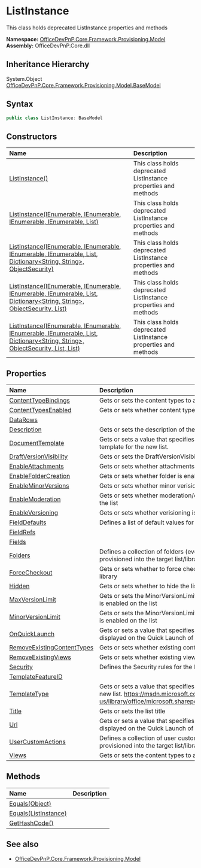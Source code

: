 # ListInstance
This class holds deprecated ListInstance properties and methods  

**Namespace:** [OfficeDevPnP.Core.Framework.Provisioning.Model](OfficeDevPnP.Core.Framework.Provisioning.Model.md)  
**Assembly:** OfficeDevPnP.Core.dll  
## Inheritance Hierarchy
System.Object  
    [OfficeDevPnP.Core.Framework.Provisioning.Model.BaseModel](OfficeDevPnP.Core.Framework.Provisioning.Model.BaseModel.md)
## Syntax
```C#
public class ListInstance: BaseModel
```
## Constructors
|**Name**|**Description**|
|:-----|:-----|
| [ListInstance()](OfficeDevPnP.Core.Framework.Provisioning.Model.ListInstance.ctor1.md) |  This class holds deprecated ListInstance properties and methods 
| [ListInstance(IEnumerable<ContentTypeBinding>, IEnumerable<View>, IEnumerable<Field>, IEnumerable<FieldRef>, List<DataRow>)](OfficeDevPnP.Core.Framework.Provisioning.Model.ListInstance.ctor2.md) |  This class holds deprecated ListInstance properties and methods 
| [ListInstance(IEnumerable<ContentTypeBinding>, IEnumerable<View>, IEnumerable<Field>, IEnumerable<FieldRef>, List<DataRow>, Dictionary<String, String>, ObjectSecurity)](OfficeDevPnP.Core.Framework.Provisioning.Model.ListInstance.ctor3.md) |  This class holds deprecated ListInstance properties and methods 
| [ListInstance(IEnumerable<ContentTypeBinding>, IEnumerable<View>, IEnumerable<Field>, IEnumerable<FieldRef>, List<DataRow>, Dictionary<String, String>, ObjectSecurity, List<Folder>)](OfficeDevPnP.Core.Framework.Provisioning.Model.ListInstance.ctor4.md) |  This class holds deprecated ListInstance properties and methods 
| [ListInstance(IEnumerable<ContentTypeBinding>, IEnumerable<View>, IEnumerable<Field>, IEnumerable<FieldRef>, List<DataRow>, Dictionary<String, String>, ObjectSecurity, List<Folder>, List<CustomAction>)](OfficeDevPnP.Core.Framework.Provisioning.Model.ListInstance.ctor5.md) |  This class holds deprecated ListInstance properties and methods 
## Properties
|**Name**|**Description**|
|:-----|:-----|
| [ContentTypeBindings](OfficeDevPnP.Core.Framework.Provisioning.Model.ListInstance.ContentTypeBindings.md) | Gets or sets the content types to associate to the list
| [ContentTypesEnabled](OfficeDevPnP.Core.Framework.Provisioning.Model.ListInstance.ContentTypesEnabled.md) | Gets or sets whether content types are enabled
| [DataRows](OfficeDevPnP.Core.Framework.Provisioning.Model.ListInstance.DataRows.md) | 
| [Description](OfficeDevPnP.Core.Framework.Provisioning.Model.ListInstance.Description.md) | Gets or sets the description of the list
| [DocumentTemplate](OfficeDevPnP.Core.Framework.Provisioning.Model.ListInstance.DocumentTemplate.md) | Gets or sets a value that specifies the identifier of the document template for the new list.
| [DraftVersionVisibility](OfficeDevPnP.Core.Framework.Provisioning.Model.ListInstance.DraftVersionVisibility.md) | Gets or sets the DraftVersionVisibility for the list
| [EnableAttachments](OfficeDevPnP.Core.Framework.Provisioning.Model.ListInstance.EnableAttachments.md) | Gets or sets whether attachments are enabled. Defaults to true.
| [EnableFolderCreation](OfficeDevPnP.Core.Framework.Provisioning.Model.ListInstance.EnableFolderCreation.md) | Gets or sets whether folder is enabled. Defaults to true.
| [EnableMinorVersions](OfficeDevPnP.Core.Framework.Provisioning.Model.ListInstance.EnableMinorVersions.md) | Gets or sets whether minor verisioning is enabled on the list
| [EnableModeration](OfficeDevPnP.Core.Framework.Provisioning.Model.ListInstance.EnableModeration.md) | Gets or sets whether moderation/content approval is enabled on the list
| [EnableVersioning](OfficeDevPnP.Core.Framework.Provisioning.Model.ListInstance.EnableVersioning.md) | Gets or sets whether verisioning is enabled on the list
| [FieldDefaults](OfficeDevPnP.Core.Framework.Provisioning.Model.ListInstance.FieldDefaults.md) | Defines a list of default values for the Fields of the List Instance
| [FieldRefs](OfficeDevPnP.Core.Framework.Provisioning.Model.ListInstance.FieldRefs.md) | 
| [Fields](OfficeDevPnP.Core.Framework.Provisioning.Model.ListInstance.Fields.md) | 
| [Folders](OfficeDevPnP.Core.Framework.Provisioning.Model.ListInstance.Folders.md) | Defines a collection of folders (eventually nested) that will be provisioned into the target list/library
| [ForceCheckout](OfficeDevPnP.Core.Framework.Provisioning.Model.ListInstance.ForceCheckout.md) | Gets or sets whether to force checkout of documents in the library
| [Hidden](OfficeDevPnP.Core.Framework.Provisioning.Model.ListInstance.Hidden.md) | Gets or sets whether to hide the list
| [MaxVersionLimit](OfficeDevPnP.Core.Framework.Provisioning.Model.ListInstance.MaxVersionLimit.md) | Gets or sets the MinorVersionLimit for verisioning, just in case it is enabled on the list
| [MinorVersionLimit](OfficeDevPnP.Core.Framework.Provisioning.Model.ListInstance.MinorVersionLimit.md) | Gets or sets the MinorVersionLimit for versioning, just in case it is enabled on the list
| [OnQuickLaunch](OfficeDevPnP.Core.Framework.Provisioning.Model.ListInstance.OnQuickLaunch.md) | Gets or sets a value that specifies whether the new list is displayed on the Quick Launch of the site.
| [RemoveExistingContentTypes](OfficeDevPnP.Core.Framework.Provisioning.Model.ListInstance.RemoveExistingContentTypes.md) | Gets or sets whether existing content types should be removed
| [RemoveExistingViews](OfficeDevPnP.Core.Framework.Provisioning.Model.ListInstance.RemoveExistingViews.md) | Gets or sets whether existing views should be removed
| [Security](OfficeDevPnP.Core.Framework.Provisioning.Model.ListInstance.Security.md) | Defines the Security rules for the List Instance
| [TemplateFeatureID](OfficeDevPnP.Core.Framework.Provisioning.Model.ListInstance.TemplateFeatureID.md) | 
| [TemplateType](OfficeDevPnP.Core.Framework.Provisioning.Model.ListInstance.TemplateType.md) | Gets or sets a value that specifies the list server template of the new list. https://msdn.microsoft.com/en-us/library/office/microsoft.sharepoint.client.listtemplatetype.aspx
| [Title](OfficeDevPnP.Core.Framework.Provisioning.Model.ListInstance.Title.md) | Gets or sets the list title
| [Url](OfficeDevPnP.Core.Framework.Provisioning.Model.ListInstance.Url.md) | Gets or sets a value that specifies whether the new list is displayed on the Quick Launch of the site.
| [UserCustomActions](OfficeDevPnP.Core.Framework.Provisioning.Model.ListInstance.UserCustomActions.md) | Defines a collection of user custom actions that will be provisioned into the target list/library
| [Views](OfficeDevPnP.Core.Framework.Provisioning.Model.ListInstance.Views.md) | Gets or sets the content types to associate to the list
## Methods
|**Name**|**Description**|
|:-----|:-----|
| [Equals(Object)](OfficeDevPnP.Core.Framework.Provisioning.Model.ListInstance.3520ddbb.md) | 
| [Equals(ListInstance)](OfficeDevPnP.Core.Framework.Provisioning.Model.ListInstance.f4a95136.md) | 
| [GetHashCode()](OfficeDevPnP.Core.Framework.Provisioning.Model.ListInstance.1c6872bd.md) | 
## See also
- [OfficeDevPnP.Core.Framework.Provisioning.Model](OfficeDevPnP.Core.Framework.Provisioning.Model.md)
